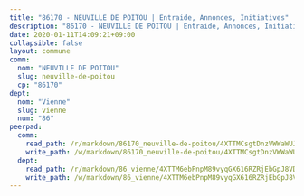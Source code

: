 ```yaml
---
title: "86170 - NEUVILLE DE POITOU | Entraide, Annonces, Initiatives"
description: "86170 - NEUVILLE DE POITOU | Entraide, Annonces, Initiatives"
date: 2020-01-11T14:09:21+09:00
collapsible: false
layout: commune
comm:
  nom: "NEUVILLE DE POITOU"
  slug: neuville-de-poitou
  cp: "86170"
dept:
  nom: "Vienne"
  slug: vienne
  num: "86"
peerpad:
  comm:
    read_path: /r/markdown/86170_neuville-de-poitou/4XTTMCsgtDnzVWWaWUJo3eYey2CCGYdUN7JtzY3wwccX4MYci
    write_path: /w/markdown/86170_neuville-de-poitou/4XTTMCsgtDnzVWWaWUJo3eYey2CCGYdUN7JtzY3wwccX4MYci-K3TgU88w2xY4Se3woqX6pwRvwH8oL2VvsXvp3RNJ6WqDXaz1AKDthRfxSrnwuSWwMjD9ip3NVZrWZ1jCP3jQRo1GRZu4EMiAdwPsQhP9JaNfiPQv4KpuCojAL2nuTFYGewkZsKaJ
  dept:
    read_path: /r/markdown/86_vienne/4XTTM6ebPnpM89vyqGX616RZRjEbGpJ8VDNVdSCrMHCb86ALN
    write_path: /w/markdown/86_vienne/4XTTM6ebPnpM89vyqGX616RZRjEbGpJ8VDNVdSCrMHCb86ALN-K3TgUEmU2PzobkNvYrNtR4DXtgm1qYeknzdEZmszmUFpRSMDjV62q8xZv1nUQEJqGnnT9H399N9TnzZMyT3rgAM3pHPbqGxVD33vWNzCSkbf2kxHwBfenpixiJuwbWaCBERwmNeA
---
```


